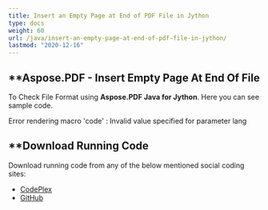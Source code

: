 ```yaml
---
title: Insert an Empty Page at End of PDF File in Jython
type: docs
weight: 60
url: /java/insert-an-empty-page-at-end-of-pdf-file-in-jython/
lastmod: "2020-12-16"
---
```



## **Aspose.PDF - Insert Empty Page At End Of File
To Check File Format using **Aspose.PDF Java for Jython**. Here you can see sample code.

Error rendering macro 'code' : Invalid value specified for parameter lang

## **Download Running Code
Download running code from any of the below mentioned social coding sites:

- [CodePlex](https://asposepdfjavajython.codeplex.com/releases)
- [GitHub](https://github.com/aspose-pdf/Aspose.PDF-for-Java/releases)
